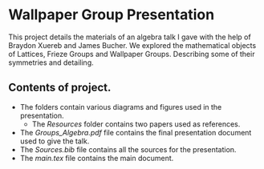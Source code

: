 # Wallpaper Group Presentation

This project details the materials of an algebra talk I gave with the help of Braydon Xuereb and James Bucher.
We explored the mathematical objects of Lattices, Frieze Groups and Wallpaper Groups. 
Describing some of their symmetries and detailing.  

## Contents of project.
- The folders contain various diagrams and figures used in the presentation.
  - The *Resources* folder contains two papers used as references.
- The *Groups_Algebra.pdf* file contains the final presentation document used to give the talk.
- The *Sources.bib* file contains all the sources for the presentation.
- The *main.tex* file contains the main document.

